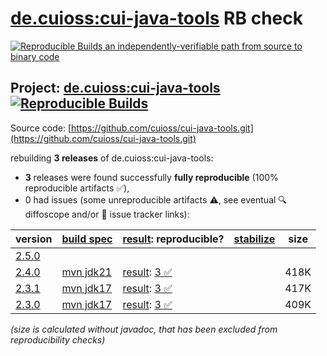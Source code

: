 [de.cuioss:cui-java-tools](https://central.sonatype.com/artifact/de.cuioss/cui-java-tools/versions) RB check
=======

[![Reproducible Builds](https://reproducible-builds.org/images/logos/rb.svg) an independently-verifiable path from source to binary code](https://reproducible-builds.org/)

## Project: [de.cuioss:cui-java-tools](https://central.sonatype.com/artifact/de.cuioss/cui-java-tools/versions) [![Reproducible Builds](https://img.shields.io/endpoint?url=https://raw.githubusercontent.com/jvm-repo-rebuild/reproducible-central/master/content/de/cuioss/cui-java-tools/badge.json)](https://github.com/jvm-repo-rebuild/reproducible-central/blob/master/content/de/cuioss/cui-java-tools/README.md)

Source code: [https://github.com/cuioss/cui-java-tools.git](https://github.com/cuioss/cui-java-tools.git)

rebuilding **3 releases** of de.cuioss:cui-java-tools:
- **3** releases were found successfully **fully reproducible** (100% reproducible artifacts :white_check_mark:),
- 0 had issues (some unreproducible artifacts :warning:, see eventual :mag: diffoscope and/or :memo: issue tracker links):

| version | [build spec](/BUILDSPEC.md) | [result](https://reproducible-builds.org/docs/jvm/): reproducible? | [stabilize](https://github.com/google/oss-rebuild/blob/main/cmd/stabilize/README.md) | size |
| -- | --------- | ------ | ------ | -- |
| [2.5.0](https://central.sonatype.com/artifact/de.cuioss/cui-java-tools/2.5.0/pom) | | | |
| [2.4.0](https://central.sonatype.com/artifact/de.cuioss/cui-java-tools/2.4.0/pom) | [mvn jdk21](cui-java-tools-2.4.0.buildspec) | [result](cui-java-tools-2.4.0.buildinfo): [3 :white_check_mark: ](cui-java-tools-2.4.0.buildcompare) | | 418K |
| [2.3.1](https://central.sonatype.com/artifact/de.cuioss/cui-java-tools/2.3.1/pom) | [mvn jdk17](cui-java-tools-2.3.1.buildspec) | [result](cui-java-tools-2.3.1.buildinfo): [3 :white_check_mark: ](cui-java-tools-2.3.1.buildcompare) | | 417K |
| [2.3.0](https://central.sonatype.com/artifact/de.cuioss/cui-java-tools/2.3.0/pom) | [mvn jdk17](cui-java-tools-2.3.0.buildspec) | [result](cui-java-tools-2.3.0.buildinfo): [3 :white_check_mark: ](cui-java-tools-2.3.0.buildcompare) | | 409K |

<i>(size is calculated without javadoc, that has been excluded from reproducibility checks)</i>
